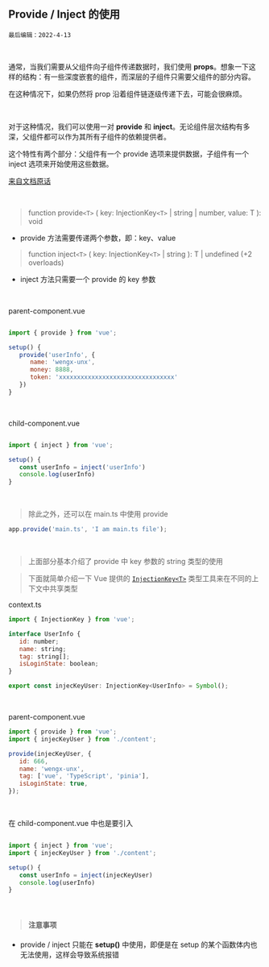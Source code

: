 ## Provide / Inject 的使用

`最后编辑：2022-4-13`

<br>

通常，当我们需要从父组件向子组件传递数据时，我们使用 **props**。想象一下这样的结构：有一些深度嵌套的组件，而深层的子组件只需要父组件的部分内容。

在这种情况下，如果仍然将 prop 沿着组件链逐级传递下去，可能会很麻烦。

<br>

对于这种情况，我们可以使用一对 **provide** 和 **inject**。无论组件层次结构有多深，父组件都可以作为其所有子组件的依赖提供者。

这个特性有两个部分：父组件有一个 provide 选项来提供数据，子组件有一个 inject 选项来开始使用这些数据。

[来自文档原话](https://v3.cn.vuejs.org/guide/component-provide-inject.html)

<br>

> function provide`<T>` ( key: InjectionKey`<T>` | string | number, value: T ): void

-  provide 方法需要传递两个参数，即：key、value

> function inject`<T>` ( key: InjectionKey`<T>` | string ): T | undefined (+2 overloads)

-  inject 方法只需要一个 provide 的 key 参数

<br>

parent-component.vue

```javascript

import { provide } from 'vue';

setup() {
   provide('userInfo', {
      name: 'wengx-unx',
      money: 8888,
      token: 'xxxxxxxxxxxxxxxxxxxxxxxxxxxxxxxx'
   })
}

```

<br>

child-component.vue

```javascript

import { inject } from 'vue';

setup() {
   const userInfo = inject('userInfo')
   console.log(userInfo)
}

```

<br>

> 除此之外，还可以在 main.ts 中使用 provide

```javascript
app.provide('main.ts', 'I am main.ts file');
```

<br>

> 上面部分基本介绍了 provide 中 key 参数的 string 类型的使用

> 下面就简单介绍一下 Vue 提供的 [`InjectionKey<T>`](https://v3.cn.vuejs.org/api/composition-api.html#provide-inject) 类型工具来在不同的上下文中共享类型

context.ts

```javascript
import { InjectionKey } from 'vue';

interface UserInfo {
   id: number;
   name: string;
   tag: string[];
   isLoginState: boolean;
}

export const injecKeyUser: InjectionKey<UserInfo> = Symbol();
```

<br>

parent-component.vue

```javascript
import { provide } from 'vue';
import { injecKeyUser } from './content';

provide(injecKeyUser, {
   id: 666,
   name: 'wengx-unx',
   tag: ['vue', 'TypeScript', 'pinia'],
   isLoginState: true,
});
```

<br>

在 child-component.vue 中也是要引入

```javascript

import { inject } from 'vue';
import { injecKeyUser } from './content';

setup() {
   const userInfo = inject(injecKeyUser)
   console.log(userInfo)
}

```

<br>

> #### 注意事项

-  provide / inject 只能在 **setup()** 中使用，即便是在 setup 的某个函数体内也无法使用，这样会导致系统报错
